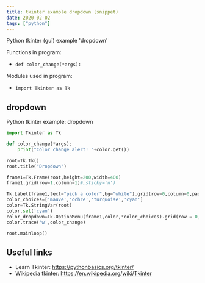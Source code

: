 ```yaml
---
title: tkinter example dropdown (snippet)
date: 2020-02-02
tags: ["python"]
---
```

Python tkinter (gui) example 'dropdown'

Functions in program: 
* `def color_change(*args):`

Modules used in program: 
* `import Tkinter as Tk`

## dropdown

Python tkinter example: dropdown

```python
import Tkinter as Tk

def color_change(*args):
    print("Color change alert! "+color.get())

root=Tk.Tk()
root.title("Dropdown")

frame1=Tk.Frame(root,height=200,width=400)
frame1.grid(row=1,column=1)#,sticky='n')

Tk.Label(frame1,text="pick a color",bg="white").grid(row=0,column=0,padx=20,pady=20)
color_choices=['mauve','ochre','turquoise','cyan']
color=Tk.StringVar(root)
color.set('cyan')
color_dropdown=Tk.OptionMenu(frame1,color,*color_choices).grid(row = 0, column =1,sticky='w')
color.trace('w',color_change)

root.mainloop()


```

## Useful links

- Learn Tkinter: https://pythonbasics.org/tkinter/
- Wikipedia tkinter: https://en.wikipedia.org/wiki/Tkinter
